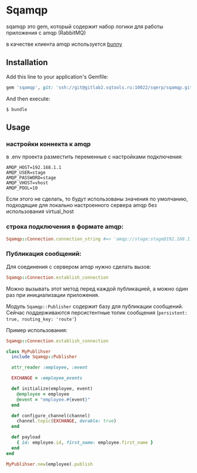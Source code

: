 # Sqamqp

sqamqp это gem, который содержит набор логики для работы приложения с amqp (RabbitMQ) 

в качестве клиента amqp используется [bunny](https://github.com/ruby-amqp/bunny)

## Installation

Add this line to your application's Gemfile:

```ruby
gem 'sqamqp', git: 'ssh://git@gitlab2.sqtools.ru:10022/sqerp/sqamqp.git'
```

And then execute:

    $ bundle

## Usage

### настройки коннекта к amqp

в .env проекта разместить переменные с настройками подключения: 

```
AMQP_HOST=192.168.1.1
AMQP_USER=stage
AMQP_PASSWORD=stage
AMQP_VHOST=vhost
AMQP_POOL=10
```

Если этого не сделать, то будут использованы значения по умолчанию, подходящие для локально настроенного сервера amqp без использования virtual_host

### строка подключения в формате amqp:

```ruby
Sqamqp::Connection.connection_string #=> 'amqp://stage:stage@192.168.1.1/vhost'
```


###  Публикация сообщений: 

Для соединения с сервером amqp нужно сделать вызов: 

```ruby
Sqamqp::Connection.establish_connection
```

Можно вызывать этот метод перед каждой публикацией, а можно один раз при инициализации приложения.

Модуль  `Sqamqp::Publisher` содержит базу для публикации сообщений. Сейчас поддерживаются персистентные топик сообщения (`persistent: true, routing_key: 'route'`)

Пример использования: 

```ruby
Sqamqp::Connection.establish_connection

class MyPublihser
  include Sqamqp::Publisher

  attr_reader :employee, :event

  EXCHANGE = :employee_events

  def initialize(employee, event)
    @employee = employee
    @event = "employee.#{event}"
  end

  def configure_channel(channel)
    channel.topic(EXCHANGE, durable: true)
  end

  def payload
    { id: employee.id, first_name: employee.first_name }
  end
end

MyPublihser.new(employee).publish
```

